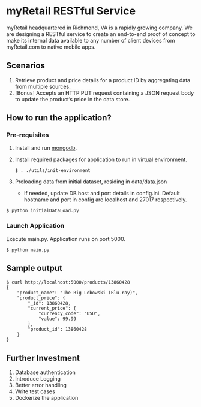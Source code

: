 # myRetail RESTful Service

myRetail headquartered in Richmond, VA is a rapidly growing company. We are designing a RESTful service to create an end-to-end proof of concept to make its internal data available to any number of client devices from myRetail.com to native mobile apps.

## Scenarios

1.	Retrieve product and price details for a product ID by aggregating data from multiple sources. 
2.	[Bonus] Accepts an HTTP PUT request containing a JSON request body to update the product’s price in the data store. 

## How to run the application? 

### Pre-requisites
1. Install and run [mongodb](https://docs.mongodb.com/manual/installation/).
2. Install required packages for application to run in virtual environment. 

    ```
    $ . ./utils/init-environment
    ```
     
3.  Preloading data from initial dataset, residing in data/data.json
    
    - If needed, update DB host and port details in config.ini. Default hostname and port in config are localhost and 27017 respectively.  
```
$ python initialDataLoad.py
```

### Launch Application
Execute main.py. Application runs on port 5000. 

```
$ python main.py
```

## Sample output

```
$ curl http://localhost:5000/products/13860428
{
    "product_name": "The Big Lebowski (Blu-ray)",
    "product_price": {
        "_id": 13860428,
        "current_price": {
            "currency_code": "USD",
            "value": 99.99
        },
        "product_id": 13860428
    }
}                                        
``` 

## Further Investment

1. Database authentication
2. Introduce Logging 
3. Better error handling  
4. Write test cases
5. Dockerize the application 
